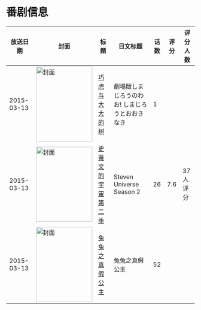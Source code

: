# 番剧信息

|放送日期|封面|标题|日文标题|话数|评分|评分人数|
|---|---|---|---|---|---|---|
|2015-03-13|<img src="//lain.bgm.tv/pic/cover/c/b9/6b/120237_Ep6Ed.jpg" alt="封面" style="width:150px;height:200px;object-fit:cover;">|[巧虎与大大的树](https://bangumi.tv/subject/120237)|劇場版しまじろうのわお! しまじろうとおおきなき|1|||
|2015-03-13|<img src="//lain.bgm.tv/pic/cover/c/d4/f1/145951_2oGzT.jpg" alt="封面" style="width:150px;height:200px;object-fit:cover;">|[史蒂文的宇宙 第二季](https://bangumi.tv/subject/145951)|Steven Universe Season 2|26|7.6|37人评分|
|2015-03-13|<img src="//lain.bgm.tv/pic/cover/c/a0/66/247923_ucWZ8.jpg" alt="封面" style="width:150px;height:200px;object-fit:cover;">|[兔兔之真假公主](https://bangumi.tv/subject/247923)|兔兔之真假公主|52|||

